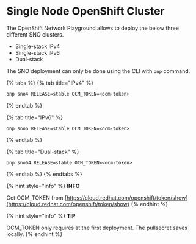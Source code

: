 # Single Node OpenShift Cluster

The OpenShift Network Playground allows to deploy the below three different SNO clusters.

* Single-stack IPv4
* Single-stack IPv6
* Dual-stack

The SNO deployment can only be done using the CLI with `onp` command.

{% tabs %}
{% tab title="IPv4" %}
```bash
onp sno4 RELEASE=stable OCM_TOKEN=<ocm-token>
```
{% endtab %}

{% tab title="IPv6" %}
```
onp sno6 RELEASE=stable OCM_TOKEN=<ocm-token>
```
{% endtab %}

{% tab title="Dual-stack" %}
```
onp sno64 RELEASE=stable OCM_TOKEN=<ocm-token>
```
{% endtab %}
{% endtabs %}

{% hint style="info" %}
**INFO**

Get OCM\_TOKEN from [https://cloud.redhat.com/openshift/token/show](https://cloud.redhat.com/openshift/token/show)
{% endhint %}

{% hint style="info" %}
**TIP**

OCM\_TOKEN only requires at the first deployment. The pullsecret saves locally.
{% endhint %}
